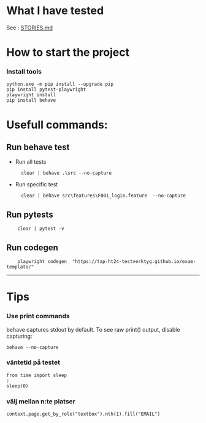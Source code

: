 


#  What I have tested

See : [STORIES.md](STORIES.md)


# How to start the project

### Install tools

    python.exe -m pip install --upgrade pip
    pip install pytest-playwright
    playwright install
    pip install behave


# Usefull commands:

## Run behave test
- Run all tests

        clear | behave .\src --no-capture

- Run specific test

        clear | behave src\features\F001_login.feature  --no-capture

## Run pytests

        clear | pytest -v       
        
## Run codegen

        playwright codegen  "https://tap-ht24-testverktyg.github.io/exam-template/"


-----

# Tips 
### Use print commands
behave captures stdout by default. To see raw print() output, disable capturing:

    behave --no-capture

### väntetid på testet

    from time import sleep
    :
    sleep(0)

### välj mellan n:te platser
    context.page.get_by_role("textbox").nth(1).fill("EMAIL")